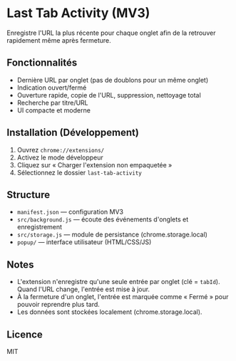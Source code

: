 # Last Tab Activity (MV3)

Enregistre l'URL la plus récente pour chaque onglet afin de la retrouver rapidement même après fermeture.

## Fonctionnalités
- Dernière URL par onglet (pas de doublons pour un même onglet)
- Indication ouvert/fermé
- Ouverture rapide, copie de l'URL, suppression, nettoyage total
- Recherche par titre/URL
- UI compacte et moderne

## Installation (Développement)
1. Ouvrez `chrome://extensions/`
2. Activez le mode développeur
3. Cliquez sur « Charger l'extension non empaquetée »
4. Sélectionnez le dossier `last-tab-activity`

## Structure
- `manifest.json` — configuration MV3
- `src/background.js` — écoute des événements d'onglets et enregistrement
- `src/storage.js` — module de persistance (chrome.storage.local)
- `popup/` — interface utilisateur (HTML/CSS/JS)

## Notes
- L'extension n'enregistre qu'une seule entrée par onglet (clé = `tabId`). Quand l'URL change, l'entrée est mise à jour.
- À la fermeture d'un onglet, l'entrée est marquée comme « Fermé » pour pouvoir reprendre plus tard.
- Les données sont stockées localement (chrome.storage.local).

## Licence
MIT